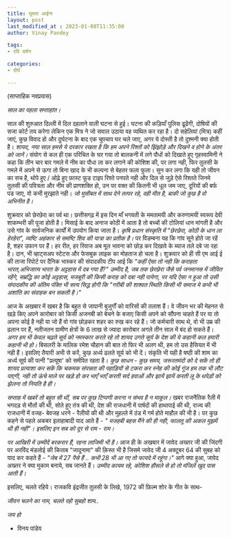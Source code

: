 ```yaml
---
title: घूमता आईना
layout: post
last_modified_at : 2023-01-08T11:35:00
author: Vinay Pandey

tags:
- रवि दर्शन

categories:
- दीर्घ

---
```


(साप्ताहिक नवप्रयास)

*साल का पहला सप्ताहांत।*

साल की शुरुआत दिल्ली में दिल दहलाने वाली घटना से हुई। घटना की कड़ियाँ पुलिस ढूढेंगी, दोषियों की सजा कोर्ट तय करेगा लेकिन  एक मित्र ने जो सवाल उठाया वह व्यथित कर रहा है। दो सहेलियां (मित्र) कहीं जाएं, कुछ विवाद हो और दुर्घटना के बाद एक चुपचाप घर चले जाए, अगर ये दोस्ती है तो दुश्मनी क्या होती है। *शायद, नया साल हमसे ये दरकार रखता है कि हम अपने रिश्तों को झिंझोड़े और दिखने व होने के अंतर को जानें।*  संयोग से कल ही एक परिचित के घर गया तो बालकनी में लगे पौधों को दिखाते हुए गृहस्वामिनी ने कहा कि तीन चार बार गमले में नीम का पौधा ला कर लगाने की कोशिश की, पर लगा नही, फिर तुलसी के गमले में अपने से ऊगा तो बिना खाद के भी कल्पना से बेहतर फला फुला। सुन कर लगा कि यही तो जीवन का सच है, थोपे हुए / ओढ़े हुए फ़ास्ट फूड टाइप रिश्ते पनपते नही और दिल से जुड़े ऐसे रिश्तते जिनमे तुलसी की पवित्रता और नीम की प्राणशक्ति हो, उन पर वक्त की कितनी भी धूल जम जाए, दूरियों की बर्फ पड जाए, वो कभी मुरझाते नही। *जो मुसीबत में साथ देने तत्पर रहे, वही मीत है, बाकी जो कुछ है वो अभिनीत है।*

शुक्रवार को छेरछेरा का पर्व था। छत्तीसगढ़ में इस दिन माँ भगवती के ममतामयी और करुणामयी स्वरूप देवी शाकम्भरी की पूजा होती है। मिसाई के बाद अनाज कोठी में आता है तो बच्चों की टोलियां धान मांगती है और उसे गांव के सार्वजनिक कार्यों में उपयोग किया जाता है। *कृषि प्रधान संस्कृति में "छेरछेरा, कोठी के धान ला हेरहेरा", व्यष्टि अहंकार से समष्टि शिव की यात्रा का प्रतीक है।* पर विडम्बना यह कि गांव सूने होते जा रहें है, शहर उफान पर हैं। हर रीत, हर रिवाज अब मूल भावना को छोड़ कर दिखावे के ब्याज तले दबे जा रहा है। दान, भी व्हाट्सअप स्टेटस और फेसबुक लाइक का मोहताज हो चला है। शुक्रवार को ही सी एम आई ई की ताजा रिपोर्ट पर दैनिक भास्कर की संपादकीय टीप आई कि _"कहीं ऐसा तो नही कि कराहता भारत,अभिजात्य भारत के अट्टहास में दब गया है?"_ *उम्मीद है, जब तक छेरछेरा जैसे पर्व जनमानस में जीवित रहेंगे, सम्रद्धि का कोई अट्टहास, मजबूरी की किसी कराह को दबा नही पायेगा, पर यदि ऐसा न हुआ तो उसी संपादकीय की अंतिम पंक्ति भी सत्य सिद्ध होगी कि _"गरीबी की शाश्वत स्थिति किसी भी समाज मे कभी भी अशांति का संवाहक बन सकती है।"_* 

आज के अखबार में खबर है कि बहुत से जापानी बुजुर्गों को वारिसों की तलाश हैं। वे जीवन भर की मेहनत से खड़े किए अपने कारोबार को किसी अजनबी को बेचने के बजाए किसी अपने को सौंपना चाहते हैं पर या तो अपना कोई है नही या जो हैं वो गांव छोड़कर शहर का रुख कर रहे हैं। जो कर्मचारी साथ थे, वो भी उम्र की ढलान पर हैं, नतीजतन ग्रामीण क्षेत्रों के 6 लाख से ज्यादा कारोबार अगले तीन साल में बंद हो सकते हैं। *अगर हम भी केवल चढ़ते सूर्य को नमस्कार करते रहे तो शायद उगते सूर्य के देश की ये कहानी कल हमारी कहानी भी हो।* बिसलरी के मालिक रमेश चौहान की बात तो फिर भी अलग थी, हम तो उस हैसियत में भी नही हैं। इसलिए तैयारी अभी से करें, कुछ अर्ध्य ढलते सूर्य को भी दें। संकृति भी यही है षष्ठी की शाम का अर्ध्य सूर्य की पत्नी "प्रत्यूषा' को सर्मपित रहता है। *कुछ साधन - कुछ समय, जरूरतमंदों को दे सकें तो ही शायद प्रत्याशा कर सकें कि  चकमक संपन्नता की पहाड़ियों से टकरा कर स्नेह की कोई गूंज हम तक भी लौट पाएगी, नही तो ऊंचे माले पर खड़े हो कर भाएँ भाएँ करती सर्द हवाओं और झायें झायें करती लू के थपेड़ों को झेलना तो नियति है ही।* 

*सप्ताह में खबरें तो बहुत सी थीं, सब पर कुछ टिप्पणी करना न संभव है न माकूल।* खबर राजनैतिक रैली में भगदड़ से मौतों की थी, सोते हुए तंत्र की थी, देश की राजधानी में पार्षदों की हाथापाई की थी, राज्य की राजधानी में वजह- बेवजह धरने - रैलीयों की थी और मुहल्ले में ठंड में गर्म होते माहौल की भी है। पर कुछ कहने से पहले अकबर इलाहाबादी याद आते हैं - _" मजहबी बहस मैंने की ही नही, फालतू की अकल मुझमें थी ही नही"।_  *इसलिए इन सब को दूर  से राम - राम।*

*पर आखिरी में उम्मीदें बरकरार हैं, रहना लाजिमी भी है।* आज ही के अखबार में जावेद अख्तर जी की जिंदगी पर अरविंद मंडलोई की किताब "जादूनामा" की क़िस्त भी है जिसमे जावेद जी 4 अक्टूबर 64 की सुबह को याद कर कहते हैं - _"जेब में 27 पैसे हैं .. कभी 28 भी आ गए तो फायदे में रहूंगा।"_ आगे क्या हुआ, जावेद अख्तर ने क्या मुकाम बनाये, सब जानते हैं। *उम्मीद कायम रहे, कोशिश हौसले से हो तो मंजिलें खुद पास आती हैं।*

इसलिए, चलते रहिये। राजकवि इंद्रजीत तुलसी के लिखे, 1972 की फ़िल्म शोर के गीत के साथ-

_जीवन चलने का नाम,_
 _चलते रहो सुबहो शाम.._

*जय हो*

- विनय पांडेय
